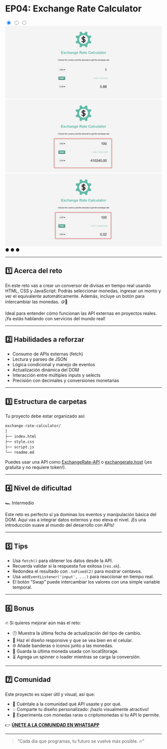 # EP04: Exchange Rate Calculator

<link rel="stylesheet" href="/css/style.css">

<div class="carousel-container">

  <input type="radio" name="carousel" id="slide1" checked>
  <input type="radio" name="carousel" id="slide2">
  <input type="radio" name="carousel" id="slide3">

  <div class="carousel-slide">
    <img src="../img/project4-01.png" alt="Imagen 1">
    <img src="../img/project4-02.png" alt="Imagen 2">
    <img src="../img/project4-03.png" alt="Imagen 3">
  </div>

  <div class="carousel-nav">
    <label for="slide1">●</label>
    <label for="slide2">●</label>
    <label for="slide3">●</label>
  </div>
</div>

---

## 1️⃣ Acerca del reto

En este reto vas a crear un conversor de divisas en tiempo real usando HTML, CSS y JavaScript. Podrás seleccionar monedas, ingresar un monto y ver el equivalente automáticamente. Además, incluye un botón para intercambiar las monedas. 🪙🔄

Ideal para entender cómo funcionan las API externas en proyectos reales. ¡Ya estás hablando con servicios del mundo real!

---

## 2️⃣ Habilidades a reforzar

- Consumo de APIs externas (fetch)
- Lectura y parseo de JSON
- Lógica condicional y manejo de eventos
- Actualización dinámica del DOM
- Interacción entre múltiples inputs y selects
- Precisión con decimales y conversiones monetarias

---

## 3️⃣ Estructura de carpetas

Tu proyecto debe estar organizado así:

```md
exchange-rate-calculator/
│
├── index.html
├── style.css
├── script.js
└── readme.md
```

Puedes usar una API como [ExchangeRate-API](https://www.exchangerate-api.com/) o [exchangerate.host](https://exchangerate.host/) (¡es gratuita y no requiere token!).

---

## 4️⃣ Nivel de dificultad

🏎️ Intermedio

Este reto es perfecto si ya dominas los eventos y manipulación básica del DOM. Aquí vas a integrar datos externos y eso eleva el nivel. ¡Es una introducción suave al mundo del desarrollo con APIs!

---

## 5️⃣ Tips

- Usa `fetch()` para obtener los datos desde la API.
- Recuerda validar si la respuesta fue exitosa (`res.ok`).
- Redondea el resultado con `.toFixed(2)` para mostrar centavos.
- Usa `addEventListener('input', ...)` para reaccionar en tiempo real.
- El botón “Swap” puede intercambiar los valores con una simple variable temporal.

---

## 6️⃣ Bonus

🔥 Si quieres mejorar aún más el reto:

- 🕒 Muestra la última fecha de actualización del tipo de cambio.
- 📱 Haz el diseño responsive y que se vea bien en el celular.
- 🌐 Añade banderas o íconos junto a las monedas.
- 💾 Guarda la última moneda usada con localStorage.
- ⏳ Agrega un spinner o loader mientras se carga la conversión.

---

## 7️⃣ Comunidad

Este proyecto es súper útil y visual, así que:

- 💬 Cuéntale a la comunidad qué API usaste y por qué.
- 💡 Comparte tu diseño personalizado: ¡hazlo visualmente atractivo!
- 🧩 Experimenta con monedas raras o criptomonedas si tu API lo permite.

👉 **[ÚNETE A LA COMUNIDAD EN WHATSAPP](https://chat.whatsapp.com/CldsuiaJ52t3NvDg47zaWP)**

---

> “Cada día que programas, tu futuro se vuelve más posible. 🔥"